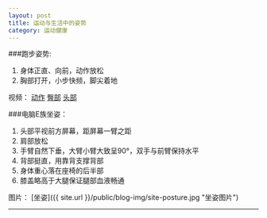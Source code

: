 ```yaml
---
layout: post
title: 运动与生活中的姿势
category: 运动健康
---
```


###跑步姿势:

1. 身体正直、向前，动作放松  
2.  胸部打开，小步快频，脚尖着地  

 视频：
[动作](http://v.youku.com/v_show/id_XMTg2MDUxNzY4.html)
[臀部](http://v.youku.com/v_show/id_XMTkxMjc2Mzg0.html)
[头部](http://v.youku.com/v_show/id_XMTkxMjc1Njky.html)

###电脑E族坐姿：
1.  头部平视前方屏幕，距屏幕一臂之距  
2.  肩部放松   
3.  手臂自然下垂，大臂小臂大致呈90°，双手与前臂保持水平  
4.  背部挺直，用靠背支撑背部  
5.  身体重心落在座椅的后半部  
6.  膝盖略高于大腿保证腿部血液畅通  

 图片：
[坐姿]({{ site.url }}/public/blog-img/site-posture.jpg "坐姿图片")


---